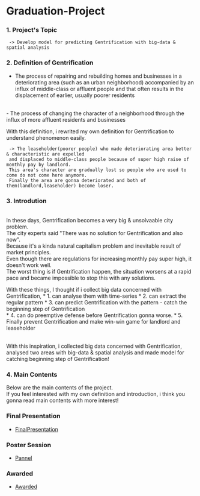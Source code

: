 # Graduation-Project

### 1. Project's Topic 
     -> Develop model for predicting Gentrification with big-data & spatial analysis

### 2. Definition of Gentrification

  - The process of repairing and rebuilding homes and businesses in a deteriorating area (such as an urban neighborhood) 
  accompanied by an influx of middle-class or affluent people and that often results in the displacement of earlier, 
  usually poorer residents
</br>
  - The process of changing the character of a neighborhood through the influx of more affluent residents and businesses
</br>
 
 With this definition, i rewrited my own definition for Gentrification to understand phenomenon easily.
 
     -> The leaseholder(poorer people) who made deteriorating area better & characteristic are expelled 
     and displaced to middle-class people because of super high raise of monthly pay by landlord. 
     This area's character are gradually lost so people who are used to come do not come here anymore. 
     Finally the area are gonna deteriorated and both of them(landlord,leaseholder) become loser.  

### 3. Introdution
</br>
In these days, Gentrification becomes a very big & unsolvaable city problem. </br>
The city experts said "There was no solution for Gentrification and also now". </br>
Because it's a kinda natural capitalism problem and inevitable result of market principles. </br>
Even though there are regulations for increasing monthly pay super high, it doesn't work well. </br>
The worst thing is if Gentrification happen, the situation worsens at a rapid pace and became impossible to stop this with any solutions.</br>
 
 With these things, I thought if i collect big data concerned with Gentrification,
    * 1. can analyse them with time-series 
    * 2. can extract the regular pattern 
    * 3. can predict Gentrification with the pattern - catch the beginning step of Gentrification  
    * 4. can do preemptive defense before Gentrification gonna worse.
    * 5. Finally prevent Gentrification and make win-win game for landlord and leaseholder
    
 
 </br>
 With this inspiration, i collected big data concerned with Gentrification, </br>
 analysed two areas with big-data & spatial analysis and made model for catching beginning step of Gentrification! </br>
 
### 4. Main Contents
Below are the main contents of the project. </br>
If you feel interested with my own definition and introduction, i think you gonna read main contents with more interest!</br>

### Final Presentation

 *  [FinalPresentation](FinalPresentation.pdf)


### Poster Session

 *  [Pannel](Pannel.pdf)


### Awarded

 *  [Awarded](Awarded.pdf)


